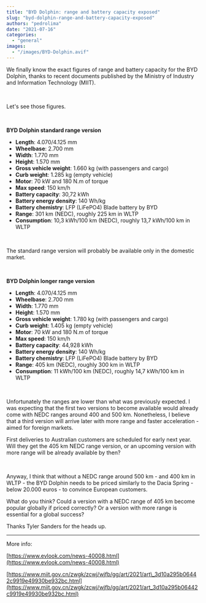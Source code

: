 ```yaml
---
title: "BYD Dolphin: range and battery capacity exposed"
slug: "byd-dolphin-range-and-battery-capacity-exposed"
authors: "pedrolima"
date: "2021-07-16"
categories: 
  - "general"
images: 
  - "/images/BYD-Dolphin.avif"
---
```


We finally know the exact figures of range and battery capacity for the BYD Dolphin, thanks to recent documents published by the Ministry of Industry and Information Technology (MIIT).

 

Let's see those figures.

 

**BYD Dolphin standard range version**

- **Length**: 4.070/4.125 mm
- **Wheelbase**: 2.700 mm
- **Width**: 1.770 mm
- **Height**: 1.570 mm
- **Gross vehicle weight**: 1.660 kg (with passengers and cargo)
- **Curb weight**: 1.285 kg (empty vehicle)
- **Motor**: 70 kW and 180 N.m of torque
- **Max speed**: 150 km/h
- **Battery capacity**: 30,72 kWh
- **Battery energy density**: 140 Wh/kg
- **Battery chemistry**: LFP (LiFePO4) Blade battery by BYD
- **Range**: 301 km (NEDC), roughly 225 km in WLTP
- **Consumption**: 10,3 kWh/100 km (NEDC), roughly 13,7 kWh/100 km in WLTP

 

The standard range version will probably be available only in the domestic market.

 

**BYD Dolphin longer range version**

- **Length**: 4.070/4.125 mm
- **Wheelbase**: 2.700 mm
- **Width**: 1.770 mm
- **Height**: 1.570 mm
- **Gross vehicle weight**: 1.780 kg (with passengers and cargo)
- **Curb weight**: 1.405 kg (empty vehicle)
- **Motor**: 70 kW and 180 N.m of torque
- **Max speed**: 150 km/h
- **Battery capacity**: 44,928 kWh
- **Battery energy density**: 140 Wh/kg
- **Battery chemistry**: LFP (LiFePO4) Blade battery by BYD
- **Range**: 405 km (NEDC), roughly 300 km in WLTP
- **Consumption**: 11 kWh/100 km (NEDC), roughly 14,7 kWh/100 km in WLTP

 

Unfortunately the ranges are lower than what was previously expected. I was expecting that the first two versions to become available would already come with NEDC ranges around 400 and 500 km. Nonetheless, I believe that a third version will arrive later with more range and faster acceleration - aimed for foreign markets.

First deliveries to Australian customers are scheduled for early next year. Will they get the 405 km NEDC range version, or an upcoming version with more range will be already available by then?

 

Anyway, I think that without a NEDC range around 500 km - and 400 km in WLTP - the BYD Dolphin needs to be priced similarly to the Dacia Spring - below 20.000 euros - to convince European customers.

What do you think? Could a version with a NEDC range of 405 km become popular globally if priced correctly? Or a version with more range is essential for a global success?

Thanks Tyler Sanders for the heads up.

---

More info:

[https://www.evlook.com/news-40008.html](https://www.evlook.com/news-40008.html)

[https://www.miit.gov.cn/zwgk/zcwj/wjfb/gg/art/2021/art\_3d10a295b06442c9919e49930be932bc.html](https://www.miit.gov.cn/zwgk/zcwj/wjfb/gg/art/2021/art_3d10a295b06442c9919e49930be932bc.html)
